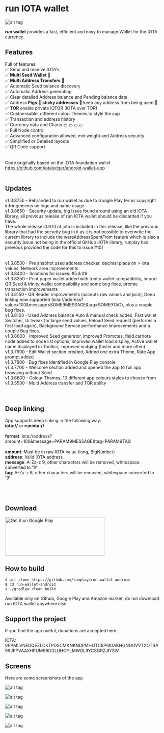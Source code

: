 # run IOTA wallet
![alt tag](http://iota.runplay.com/img/icon.png "run IOTA wallet Logo")
  
<b>run wallet</b> provides a fast, efficient and easy to manage Wallet for the IOTA currency
<br/>

<h2>Features</h2>

Full of features<br/>
✅ Send and receive IOTA's<br/>
✅ <b>Multi Seed Wallet</b> 🌿<br/>
✅ <b>Multi Address Transfers</b> 🌿<br/>
✅ Automatic Seed balance discovery<br/>
✅ Automatic Address generating<br/>
✅ Clear detailed Address balance and Pending balance data<br/>
✅ Address <b>Pigs</b> 🐷 <b>sticky addresses</b> 🐷 keep any address from being used 🐷<br/>
✅ <b>TOR</b> enable private IOTOR (IOTA over TOR)<br/>
✅ Customisable, different colour themes to style the app<br/>
✅ Transaction and address history<br/>
✅ Currency data and Charts 💵 💴 💶 💷<br/>
✅ Full Node control<br/>
✅ Advanced configuration allowed, min weight and Address security<br/>
✅ Simplified or Detailed layouts<br/>
✅ QR Code support<br/>
<br/><br/>
Code originally based on the IOTA foundation wallet
https://github.com/iotaledger/android-wallet-app
<br/>
<br/>
<h2>Updates</h2>
v1.3.8750 - Rebranded to run wallet as due to Google Play terms copyright infringements on logo and name usage<br/>
v1.3.8650 - Security update, big issue found around using an old IOTA library, all previous release of run IOTA wallet should be discarded if you have.<br/>
The whole release-0.9.10 of jota is included in this release, like the previous library that had the security bug in it as it is not possible to overwrite the current library to include the wereAddressSpentFrom feature which is also a security issue not being in the official GitHub JOTA library, runplay had previous provided the code for this to issue #101<br/><br/><br/>
v1.3.8500 - Pre snaphot used address checker, decimal place on > iota values, Network area improvements<br/>
v1.3.8400 - Solutions for issues: #5 & #6<br/>
v1.3.8350 - Print paper wallet added with trinity wallet compatibility, import QR Seed & trinity wallet compatibility and some bug fixes, promte transaction improvements<br/>
v1.3.8150 - QR Reader improvements (accepts raw values and json), Deep linking now supported (iota://address?value=100&message=SOME9MESSAGE&tag=SOME9TAG), plus a couple bug fixes.<br/>
v1.3.8100 - Used Address balance Auto & manual check added, Fast wallet Switcher, Ui tweak for large seed values, Reload Seed request (performs a first load again), Background Service performance improvements and a couple Bug fixes.<br/>
v1.3.8000 - Improved Seed generator, improved Promotes, field.carriota node added to node list options, improved wallet load display, Active wallet name displayed in Toolbar, improved nudging (faster and more often)<br/>
v1.3.7900 - Edit Wallet section created, Added one extra Theme, Rate App prompt added<br/>
v1.3.7800 - Bug fixes identified in Google Play console<br/>
v1.3.7700 - Welcome section added and opened the app to full app browsing without Seed<br/>
v1.3.6600 - Colour Themes, 10 different app colours styles to choose from<br/>
v1.3.5500 - Multi Address transfer and TOR ability<br/>
<br/><br/>
<h2>Deep linking</h2>
App supports deep linking in the following way:<br/>
<b>iota://</b> or <b>runiota://</b><br/><br/>
<b>format</b>: iota://address?amount=100&message=PARAM9MESSAGE&tag=PARAM9TAG<br/><br/>
<b>amount</b>: Must be in raw IOTA value (long, BigNumber)<br/>
<b>address</b>: Valid IOTA address<br/>
<b>message</b>: A-Za-z 9, other characters will be removed, whitespace converted to '9'<br/>
<b>tag</b>: A-Za-z 9, other characters will be removed, whitespace converted to '9'<br/>

<br/><br/>
<h2>Download</h2>

<a href="https://play.google.com/store/apps/details?id=run.wallet.android"><img alt="Get it on Google Play" src="https://play.google.com/intl/en_us/badges/images/generic/en_badge_web_generic.png" width="323" height="125"/></a>

<h2>How to build</h2>

```bash
$ git clone https://github.com/runplay/run-wallet-android
$ cd run-wallet-android
$ ./gradlew clean build
```

Available only on Github, Google Play and Amazon market, do not download run IOTA wallet anywhere else


<h2>Support the project</h2>
If you find the app useful, donations are accepted here

IOTA: 9PPMLVNEGQEZLCKTPDSCMKNKNDPMHUTC9PMOAKHGNGOVVTXOTRA99JFPVAAXHPUM99DGLUHOYLMWOL9YCSGRZJIYSW



<h2>Screens</h2>
Here are some screenshots of the app

![alt tag](http://iota.runplay.com/img/gp-tablet1s.png "Promotion image")

![alt tag](http://iota.runplay.com/img/wallet-screen2s.png "Transfers screenshot detailing all actions and status")

![alt tag](http://iota.runplay.com/img/wallet-screen1s.png "Addresses screenshot with balances and pending balances")

![alt tag](http://iota.runplay.com/img/wallet-screen3s.png "All wallets (seed) screenshot")

![alt tag](http://iota.runplay.com/img/wallet-screen4s.png "Send new transfer screenshot")
